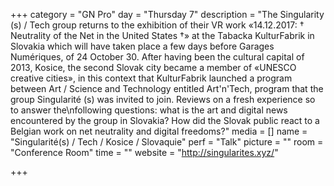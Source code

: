 +++
category = "GN Pro"
day = "Thursday 7"
description = "The Singularity (s) / Tech group returns to the exhibition of their VR work «14.12.2017: † Neutrality of the Net in the United States †» at the Tabacka KulturFabrik in Slovakia which will have taken place a few days before Garages Numériques, of 24 October 30. After having been the cultural capital of 2013, Kosice, the second Slovak city became a member of «UNESCO creative cities», in this context that KulturFabrik launched a program between Art / Science and Technology entitled Art'n'Tech, program that the group Singularité (s) was invited to join. Reviews on a fresh experience so to answer the\nfollowing questions: what is the art and digital news encountered by the group in Slovakia? How did the Slovak public react to a Belgian work on net neutrality and digital freedoms?"
media = []
name = "Singularité(s) / Tech / Kosice / Slovaquie"
perf = "Talk"
picture = ""
room = "Conference Room"
time = ""
website = "http://singularites.xyz/"

+++
